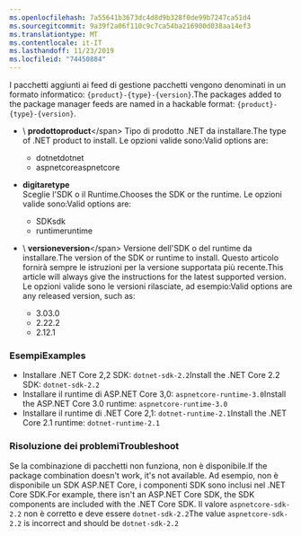 ```yaml
---
ms.openlocfilehash: 7a55641b3673dc4d8d9b328f0de99b7247ca51d4
ms.sourcegitcommit: 9a39f2a06f110c9c7ca54ba216900d038aa14ef3
ms.translationtype: MT
ms.contentlocale: it-IT
ms.lasthandoff: 11/23/2019
ms.locfileid: "74450884"
---
```


<span data-ttu-id="ce3fe-101">I pacchetti aggiunti ai feed di gestione pacchetti vengono denominati in un formato informatico: `{product}-{type}-{version}`.</span><span class="sxs-lookup"><span data-stu-id="ce3fe-101">The packages added to the package manager feeds are named in a hackable format: `{product}-{type}-{version}`.</span></span>

- <span data-ttu-id="ce3fe-102">\ **prodotto**</span><span class="sxs-lookup"><span data-stu-id="ce3fe-102">**product**\</span></span>
<span data-ttu-id="ce3fe-103">Tipo di prodotto .NET da installare.</span><span class="sxs-lookup"><span data-stu-id="ce3fe-103">The type of .NET product to install.</span></span> <span data-ttu-id="ce3fe-104">Le opzioni valide sono:</span><span class="sxs-lookup"><span data-stu-id="ce3fe-104">Valid options are:</span></span>

  - <span data-ttu-id="ce3fe-105">dotnet</span><span class="sxs-lookup"><span data-stu-id="ce3fe-105">dotnet</span></span>
  - <span data-ttu-id="ce3fe-106">aspnetcore</span><span class="sxs-lookup"><span data-stu-id="ce3fe-106">aspnetcore</span></span>

- <span data-ttu-id="ce3fe-107">**digitare**</span><span class="sxs-lookup"><span data-stu-id="ce3fe-107">**type**</span></span>\
<span data-ttu-id="ce3fe-108">Sceglie l'SDK o il Runtime.</span><span class="sxs-lookup"><span data-stu-id="ce3fe-108">Chooses the SDK or the runtime.</span></span> <span data-ttu-id="ce3fe-109">Le opzioni valide sono:</span><span class="sxs-lookup"><span data-stu-id="ce3fe-109">Valid options are:</span></span>

  - <span data-ttu-id="ce3fe-110">SDK</span><span class="sxs-lookup"><span data-stu-id="ce3fe-110">sdk</span></span>
  - <span data-ttu-id="ce3fe-111">runtime</span><span class="sxs-lookup"><span data-stu-id="ce3fe-111">runtime</span></span>

- <span data-ttu-id="ce3fe-112">\ **versione**</span><span class="sxs-lookup"><span data-stu-id="ce3fe-112">**version**\</span></span>
<span data-ttu-id="ce3fe-113">Versione dell'SDK o del runtime da installare.</span><span class="sxs-lookup"><span data-stu-id="ce3fe-113">The version of the SDK or runtime to install.</span></span> <span data-ttu-id="ce3fe-114">Questo articolo fornirà sempre le istruzioni per la versione supportata più recente.</span><span class="sxs-lookup"><span data-stu-id="ce3fe-114">This article will always give the instructions for the latest supported version.</span></span> <span data-ttu-id="ce3fe-115">Le opzioni valide sono le versioni rilasciate, ad esempio:</span><span class="sxs-lookup"><span data-stu-id="ce3fe-115">Valid options are any released version, such as:</span></span>

  - <span data-ttu-id="ce3fe-116">3.0</span><span class="sxs-lookup"><span data-stu-id="ce3fe-116">3.0</span></span>
  - <span data-ttu-id="ce3fe-117">2.2</span><span class="sxs-lookup"><span data-stu-id="ce3fe-117">2.2</span></span>
  - <span data-ttu-id="ce3fe-118">2.1</span><span class="sxs-lookup"><span data-stu-id="ce3fe-118">2.1</span></span>

### <a name="examples"></a><span data-ttu-id="ce3fe-119">Esempi</span><span class="sxs-lookup"><span data-stu-id="ce3fe-119">Examples</span></span>

- <span data-ttu-id="ce3fe-120">Installare .NET Core 2,2 SDK: `dotnet-sdk-2.2`</span><span class="sxs-lookup"><span data-stu-id="ce3fe-120">Install the .NET Core 2.2 SDK: `dotnet-sdk-2.2`</span></span>
- <span data-ttu-id="ce3fe-121">Installare il runtime di ASP.NET Core 3,0: `aspnetcore-runtime-3.0`</span><span class="sxs-lookup"><span data-stu-id="ce3fe-121">Install the ASP.NET Core 3.0 runtime: `aspnetcore-runtime-3.0`</span></span>
- <span data-ttu-id="ce3fe-122">Installare il runtime di .NET Core 2,1: `dotnet-runtime-2.1`</span><span class="sxs-lookup"><span data-stu-id="ce3fe-122">Install the .NET Core 2.1 runtime: `dotnet-runtime-2.1`</span></span>

### <a name="troubleshoot"></a><span data-ttu-id="ce3fe-123">Risoluzione dei problemi</span><span class="sxs-lookup"><span data-stu-id="ce3fe-123">Troubleshoot</span></span>

<span data-ttu-id="ce3fe-124">Se la combinazione di pacchetti non funziona, non è disponibile.</span><span class="sxs-lookup"><span data-stu-id="ce3fe-124">If the package combination doesn't work, it's not available.</span></span> <span data-ttu-id="ce3fe-125">Ad esempio, non è disponibile un SDK ASP.NET Core, i componenti SDK sono inclusi nel .NET Core SDK.</span><span class="sxs-lookup"><span data-stu-id="ce3fe-125">For example, there isn't an ASP.NET Core SDK, the SDK components are included with the .NET Core SDK.</span></span> <span data-ttu-id="ce3fe-126">Il valore `aspnetcore-sdk-2.2` non è corretto e deve essere `dotnet-sdk-2.2`</span><span class="sxs-lookup"><span data-stu-id="ce3fe-126">The value `aspnetcore-sdk-2.2` is incorrect and should be `dotnet-sdk-2.2`</span></span>
